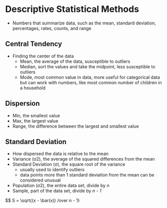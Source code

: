 # Descriptive Statistical Methods

- Numbers that summarize data, such as the mean, standard deviation, percentages, rates, counts, and range

## Central Tendency

- Finding the center of the data
    - Mean, the average of the data, susceptible to outliers
    - Median, sort the values and take the midpoint, less susceptible to outliers
    - Mode, most common value in data, more useful for categorical data but can work with numbers, like most common number of children in a household
    
## Dispersion

- Min, the smallest value
- Max, the largest value
- Range, the difference between the largest and smallest value

## Standard Deviation

- How dispersed the data is relative to the mean
- Variance (σ2), the average of the squared differences from the mean
- Standard Deviation (σ), the square root of the variance
    - usually used to identify outliers
    - data points more than 1 standard deviation from the mean can be considered unusual
- Population (σ2), the entire data set, divide by *n*
- Sample, part of the data set, divide by *n - 1*

$$ S = \sqrt{(x - \bar(x)) /over n - 1}